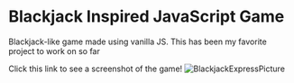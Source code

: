 # Blackjack Inspired JavaScript Game
 Blackjack-like game made using vanilla JS. This has been my favorite project to work on so far

Click this link to see a screenshot of the game!
![BlackjackExpressPicture](https://user-images.githubusercontent.com/99769547/167761344-7ab53be7-6ca3-4aa8-b46b-cc672a0b20a6.png)

